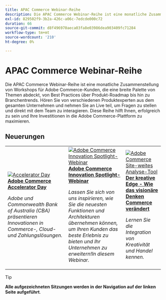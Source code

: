 ```yaml
---
title: APAC Commerce Webinar-Reihe
description: Die APAC Commerce Webinar-Reihe ist eine monatliche Zusammenstellung von Workshops für Adobe Commerce-Kunden, die eine breite Palette von Themen abdeckt, von Best Practices über Produkt-Roadmap bis hin zu Branchentrends.
exl-id: 829502f9-3b2a-426c-a06c-7edcde000c72
duration: 66
source-git-commit: d8f496970aeca03fa8e03986dea903409fc71284
workflow-type: tm+mt
source-wordcount: '210'
ht-degree: 0%

---
```


# APAC Commerce Webinar-Reihe

Die APAC Commerce Webinar-Reihe ist eine monatliche Zusammenstellung von Workshops für Adobe Commerce-Kunden, die eine breite Palette von Themen abdeckt, von Best Practices über Produkt-Roadmap bis hin zu Branchentrends. Hören Sie von verschiedenen Produktexperten aus dem gesamten Unternehmen und nehmen Sie an Live teil, um Fragen zu stellen und direkt mit dem Team zu interagieren. Diese Reihe hilft Ihnen, erfolgreich zu sein und Ihre Investitionen in die Adobe Commerce-Plattform zu maximieren.

## Neuerungen

<table>
<tr>
  <td>
    <a href="https://experienceleague.adobe.com/docs/events/apac-commerce-recordings/2024/accelerator-day/overview.html">
      <img alt="Accelerator Day" src="https://video.tv.adobe.com/v/3429276?format=jpeg" />
    </a>
     <div>
      <a href="https://experienceleague.adobe.com/docs/events/apac-commerce-recordings/2024/accelerator-day/overview.html">
        <strong>Adobe Commerce Accelerator Day</strong>
      </a>
    </div>
    <p>
    <em>Adobe und Commonwealth Bank of Australia (CBA) präsentieren Innovationen in Commerce-, Cloud- und Zahlungslösungen.</em>
    <p>
  </td>
  <td>
    <a href="https://experienceleague.adobe.com/docs/events/apac-commerce-recordings/2024/innovation-spotlight.html">
      <img alt="Adobe Commerce Innovation Spotlight-Webinar" src="https://video.tv.adobe.com/v/3427965?format=jpeg" />
    </a>
     <div>
      <a href="https://experienceleague.adobe.com/docs/events/apac-commerce-recordings/2024/innovation-spotlight.html">
        <strong>Adobe Commerce Innovation Spotlight-Webinar</strong>
      </a>
    </div>
    <p>
    <em>Lassen Sie sich von uns inspirieren, wie Sie die neuesten Funktionen und Architekturen übernehmen können, um Ihren Kunden das beste Erlebnis zu bieten und Ihr Unternehmen zu erweitern!In diesem Webinar.</em>
    <p>
  </td> 
  <td>
    <a href="https://experienceleague.adobe.com/docs/events/apac-commerce-recordings/2024/visionary-thinking.html">
      <img alt="Adobe Commerce Site-weites Analyse-Tool" src="https://video.tv.adobe.com/v/3428818?format=jpeg" />
    </a>
     <div>
      <a href="https://experienceleague.adobe.com/docs/events/apac-commerce-recordings/2024/visionary-thinking.html">
        <strong>Der kreative Edge - Wie das visionäre Denken Commerce verändert</strong>
      </a>
    </div>
    <p>
    <em>Lernen Sie die Integration von Kreativität und Handel kennen.</em>
    <p>
  </td>
</tr>
</table>

>[!TIP]
>
>**Alle aufgezeichneten Sitzungen werden in der Navigation auf der linken Seite aufgeführt**.
